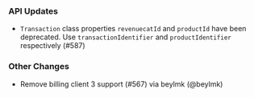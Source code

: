 ### API Updates
* `Transaction` class properties `revenuecatId` and `productId` have been deprecated. Use `transactionIdentifier` and `productIdentifier` respectively (#587)
 
### Other Changes
* Remove billing client 3 support (#567) via beylmk (@beylmk)
